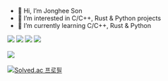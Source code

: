 - 👋 Hi, I’m Jonghee Son
- 👀 I’m interested in C/C++, Rust & Python projects
- 🌱 I’m currently learning C/C++, Rust & Python<br>
<!---
- 💞️ I’m looking to collaborate on ...
- 📫 How to reach me ...
--->
<img src="https://img.shields.io/badge/C-A8B9CC?style=flat&logo=C&logoColor=white"/> <img src="https://img.shields.io/badge/C++-00599C?style=flat&logo=Cplusplus&logoColor=white"/> <img src="https://img.shields.io/badge/Rust-000000?style=flat&logo=rust&logoColor=white"/> <img src="https://img.shields.io/badge/Python-3776AB?style=flat&logo=python&logoColor=white"/><br><br>
<img src="https://github-readme-stats.vercel.app/api/top-langs/?username=jonghee-son&layout=compact"><br><br>
[![Solved.ac
프로필](http://mazassumnida.wtf/api/generate_badge?boj=armored2564)](https://solved.ac/armored2564)
<!---
jonghee-son/jonghee-son is a ✨ special ✨ repository because its `README.md` (this file) appears on your GitHub profile.
You can click the Preview link to take a look at your changes.
--->
